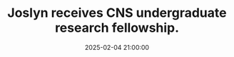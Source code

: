 ---
layout: post
title: Joslyn receives CNS undergraduate research fellowship.
date: 2025-02-04 21:00:00
description:
tags: 
categories:

---